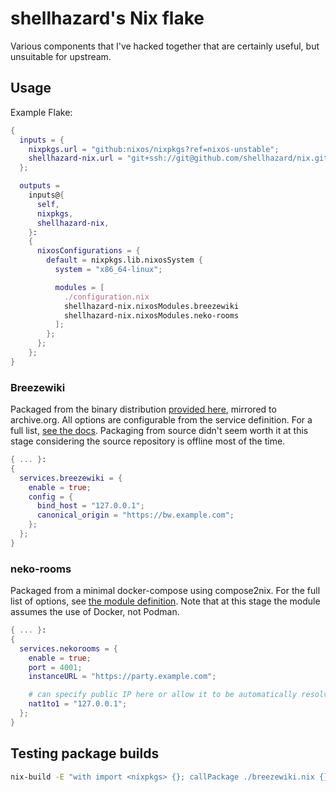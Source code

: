 # shellhazard's Nix flake

Various components that I've hacked together that are certainly useful, but unsuitable for upstream.

## Usage

Example Flake:
```nix
{
  inputs = {
    nixpkgs.url = "github:nixos/nixpkgs?ref=nixos-unstable";
    shellhazard-nix.url = "git+ssh://git@github.com/shellhazard/nix.git?ref=main";
  };

  outputs =
    inputs@{
      self,
      nixpkgs,
      shellhazard-nix,
    }:
    {
      nixosConfigurations = {
        default = nixpkgs.lib.nixosSystem {
          system = "x86_64-linux";

          modules = [
            ./configuration.nix
            shellhazard-nix.nixosModules.breezewiki
            shellhazard-nix.nixosModules.neko-rooms
          ];
        };
      };
    };
}
```

### Breezewiki

Packaged from the binary distribution [provided here](https://docs.breezewiki.com/Running.html#%28part._.Running_a_compiled_executable%29), mirrored to archive.org. All options are configurable from the service definition. For a full list, [see the docs](https://docs.breezewiki.com/Configuration.html). Packaging from source didn't seem worth it at this stage considering the source repository is offline most of the time.

```nix
{ ... }:
{
  services.breezewiki = {
    enable = true;
    config = {
      bind_host = "127.0.0.1";
      canonical_origin = "https://bw.example.com";
    };
  };
}
```
### neko-rooms

Packaged from a minimal docker-compose using compose2nix. For the full list of options, see [the module definition](https://github.com/shellhazard/nix/blob/main/modules/neko-rooms/default.nix). Note that at this stage the module assumes the use of Docker, not Podman.

```nix
{ ... }:
{
  services.nekorooms = {
    enable = true;
    port = 4001;
    instanceURL = "https://party.example.com";

    # can specify public IP here or allow it to be automatically resolved
    nat1to1 = "127.0.0.1"; 
  };
}
```

## Testing package builds

```sh
nix-build -E "with import <nixpkgs> {}; callPackage ./breezewiki.nix {}"
```


